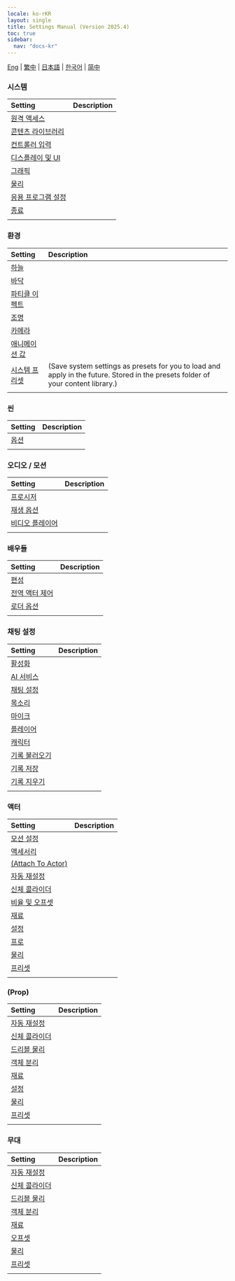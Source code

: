 ```yaml
---
locale: ko-rKR
layout: single
title: Settings Manual (Version 2025.4)
toc: true
sidebar:
  nav: "docs-kr"
---
```


[Eng](/dancexr/menu/2025.4/menu) | [繁中](/tw/dancexr/menu/2025.4/menu) | [日本語](/jp/dancexr/menu/2025.4/menu) | [한국어](/kr/dancexr/menu/2025.4/menu) | [简中](/zh/dancexr/menu/2025.4/menu)

### **시스템**

| Setting | Description |
| :--- | :--- |
| [원격 액세스](system/remote_access) |  | 
| [콘텐츠 라이브러리](system/library) |  | 
| [컨트롤러 입력](system/input_settings) |  | 
| [디스플레이 및 UI](system/screen) |  | 
| [그래픽](system/graphics) |  | 
| [물리](system/physics) |  | 
| [응용 프로그램 설정](system/application_settings) |  | 
| [종료](system/exit) |  | 
| | |


### **환경**

| Setting | Description |
| :--- | :--- |
| [하늘](scene/sky) |  | 
| [바닥](scene/ground) |  | 
| [파티클 이펙트](scene/particles) |  | 
| [조명](scene/lighting) |  | 
| [카메라](scene/cameras) |  | 
| [애니메이션 값](scene/auto_updates) |  | 
| [시스템 프리셋](scene/system_presets) | (Save system settings as presets for you to load and apply in the future. Stored in the presets folder of your content library.) | 
| | |


### **씬**

| Setting | Description |
| :--- | :--- |
| [옵션](stage/scene) |  | 
| | |


### **오디오 / 모션**

| Setting | Description |
| :--- | :--- |
| [프로시저](motion/procedural) |  | 
| [재생 옵션](motion/motion_loader) |  | 
| [비디오 플레이어](motion/video_player) |  | 
| | |


### **배우들**

| Setting | Description |
| :--- | :--- |
| [편성](actors/formation) |  | 
| [전역 액터 제어](actors/global_actor_control) |  | 
| [로더 옵션](actors/loader_options) |  | 
| | |


### **채팅 설정**

| Setting | Description |
| :--- | :--- |
| [활성화](chat/enabled) |  | 
| [AI 서비스](chat/ai_service) |  | 
| [채팅 설정](chat/chat_settings) |  | 
| [목소리](chat/voice) |  | 
| [마이크](chat/microphone) |  | 
| [플레이어](chat/chat_player) |  | 
| [캐릭터](chat/characters) |  | 
| [기록 불러오기](chat/load_history) |  | 
| [기록 저장](chat/save_history) |  | 
| [기록 지우기](chat/clear_history) |  | 
| | |


### **액터**

| Setting | Description |
| :--- | :--- |
| [모션 설정](actor/actor_motion) |  | 
| [액세서리](actor/accessory) |  | 
| [(Attach To Actor)](actor/attach_to_actor) |  | 
| [자동 재설정](actor/auto_reset) |  | 
| [신체 콜라이더](actor/body_colliders) |  | 
| [비율 및 오프셋](actor/scale_&_offset) |  | 
| [재료](actor/materials) |  | 
| [설정](actor/all_settings) |  | 
| [프로](actor/pro_tools) |  | 
| [물리](actor/model_physics) |  | 
| [프리셋](actor/actor_presets) |  | 
| | |


### **(Prop)**

| Setting | Description |
| :--- | :--- |
| [자동 재설정](prop/auto_reset) |  | 
| [신체 콜라이더](prop/body_colliders) |  | 
| [드리블 물리](prop/cloth_physics) |  | 
| [객체 분리](prop/detach_object) |  | 
| [재료](prop/materials) |  | 
| [설정](prop/settings) |  | 
| [물리](prop/model_physics) |  | 
| [프리셋](prop/actor_presets) |  | 
| | |


### **무대**

| Setting | Description |
| :--- | :--- |
| [자동 재설정](stage/auto_reset) |  | 
| [신체 콜라이더](stage/body_colliders) |  | 
| [드리블 물리](stage/cloth_physics) |  | 
| [객체 분리](stage/detach_object) |  | 
| [재료](stage/materials) |  | 
| [오프셋](stage/offset) |  | 
| [물리](stage/model_physics) |  | 
| [프리셋](stage/actor_presets) |  | 
| | |



